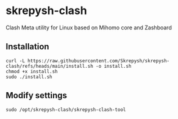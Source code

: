 # skrepysh-clash
Clash Meta utility for Linux based on Mihomo core and Zashboard
## Installation
```
curl -L https://raw.githubusercontent.com/Skrepysh/skrepysh-clash/refs/heads/main/install.sh -o install.sh
chmod +x install.sh
sudo ./install.sh
```
## Modify settings
```
sudo /opt/skrepysh-clash/skrepysh-clash-tool
```